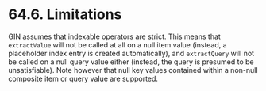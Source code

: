 # 64.6. Limitations

GIN assumes that indexable operators are strict. This means that `extractValue` will not be called at all on a null item value \(instead, a placeholder index entry is created automatically\), and `extractQuery` will not be called on a null query value either \(instead, the query is presumed to be unsatisfiable\). Note however that null key values contained within a non-null composite item or query value are supported.

